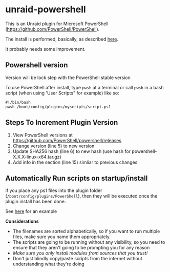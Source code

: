 # unraid-powershell
This is an Unraid plugin for Microsoft PowerShell (https://github.com/PowerShell/PowerShell).

The install is performed, basically, as described [here](https://learn.microsoft.com/en-us/powershell/scripting/install/install-other-linux?view=powershell-7.4#installation-using-a-binary-archive-file).

It probably needs some improvement.

## Powershell version

Version will be lock step with the PowerShell stable version

To use PowerShell after install, type `pwsh` at a terminal or call `pwsh`  in a bash script (when using 'User Scripts" for example) like so: 
```
#!/bin/bash
pwsh /boot/config/plugins/myscripts/script.ps1
```

## Steps To Increment Plugin Version
1. View PowerShell versions at https://github.com/PowerShell/powershell/releases
2. Change version (line 5) to new version
3. Update SHA256 hash (line 6) to new hash (use hash for powershell-X.X.X-linux-x64.tar.gz)
4. Add info in the <CHANGES> section (line 15) simliar to previous changes


## Automatically Run scripts on startup/install

If you place any ps1 files into the plugin folder (`/boot/config/plugins/PowerShell`), then they will be executed once the plugin install has been done. 

See [here](./startupScriptsExample.md) for an example

__Considerations__

* The filenames are sorted alphabetically, so if you want to run multiple files, make sure you name them appropriately.
* The scripts are going to be running without any visibility, so you need to ensure that they aren't going to be prompting you for any reason
* *Make sure you only install modules from sources that you trust!*
* Don't just blindly copy/paste scripts from the internet without understanding what they're doing
